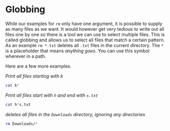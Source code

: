 # Globbing

While our examples for `rm` only have one argument, it is possible to supply as many files as we want. It would however get very tedious to write out all files one by one so there is a tool we can use to select multiple files. This is called globbing and allows us to select all files that match a certain pattern. As an example `rm *.txt` deletes all `.txt` files in the current directory. The `*` is a placeholder that means _anything goes_. You can use this symbol wherever in a path.

Here are a few more examples.

_Print all files starting with k_

```bash
cat k*
```

_Print all files start with `h` and end with `s.txt`_

```bash
cat h*s.txt
```

_deletes all files in the `Downloads` directory, ignoring any directories_

```bash
rm Downloads/*
```
